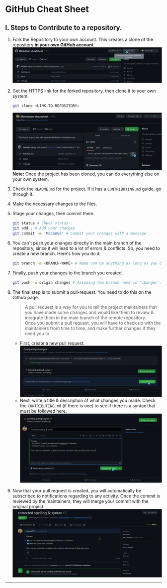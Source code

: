 # **GitHub** Cheat Sheet
## I. Steps to Contribute to a repository.
1. Fork the Repository to your own account. This creates a clone of the repository **in your own GitHub account**.
   ![Fork](res/00-GitHub-fork.png)

2. Get the HTTPS link for the forked repository, then clone it to your own system. <br>
    ```bash
    git clone <LINK-TO-REPOSITORY>
    ```
   ![Clone](res/01-GitHub-clone.png)
   **Note:** Once the project has been cloned, you can do everything else on your own system.

3. Check the `README.md` for the project. If it has a `CONTRIBUTING.md` guide, go through it.

4. Make the necessary changes to the files.

5. Stage your changes, then commit them. <br>
   ```bash
   git status # Check status
   git add . # Add your changes
   git commit -m 'MESSAGE' # Commit your changes with a message
   ```

6. You can't push your changes directly in the main branch of the repository, since it will lead to a lot of errors & conflicts. So, you need to create a new branch. Here's how you do it: <br>
   ```bash
   git branch -m <BRANCH-NAME> # Name can be anything as long as you can identify it.
   ```

7. Finally, push your changes to the branch you created. <br>
   ```bash
   git push -u origin changes # Assuming the branch name is 'changes'.
   ```

8. The final step is to submit a pull-request. You need to do this on the Github page.
   > A pull request is a way for you to tell the project maintainers that you have made some changes and would like them to review & integrate them in the main branch of the remote repository. <br>
   > Once you submit a pull request, you will have to check up with the maintainers from time to time, and make further changes if they need you to. <br>
   - First, create a new pull request. <br>
   ![PR Create](res/02-GitHub-PR.Create.png) <br>
   - Next, write a title & description of what changes you made. Check the `CONTRIBUTING.md` (if there is one) to see if there is a syntax that must be followed here. <br>
   ![PR Submit](res/03-Github-PR.Submit.png)

9. Now that your pull request is created, you will automatically be subscribed to notifications regarding to any activity. Once the commit is reviewed by the maintainers, they will merge your commit with the original project.
   ![PR Success](res/04-Github-PR.Success.png)

<hr>
